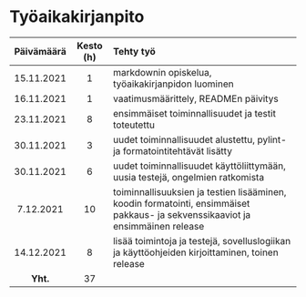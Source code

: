 # Työaikakirjanpito

| Päivämäärä | Kesto (h) | Tehty työ |
|:----------:|:---------:|:----------|
| 15.11.2021 | 1         | markdownin opiskelua, työaikakirjanpidon luominen |
| 16.11.2021 | 1         | vaatimusmäärittely, READMEn päivitys |
| 23.11.2021 | 8         | ensimmäiset toiminnallisuudet ja testit toteutettu |
| 30.11.2021 | 3         | uudet toiminnallisuudet alustettu, pylint- ja formatointitehtävät lisätty |
| 30.11.2021 | 6         | uudet toiminnallisuudet käyttöliittymään, uusia testejä, ongelmien ratkomista |
| 7.12.2021  | 10        | toiminnallisuuksien ja testien lisääminen, koodin formatointi, ensimmäiset pakkaus- ja sekvenssikaaviot ja ensimmäinen release |
| 14.12.2021 | 8         | lisää toimintoja ja testejä, sovelluslogiikan ja käyttöohjeiden kirjoittaminen, toinen release |
| **Yht.**   | 37        |           |
